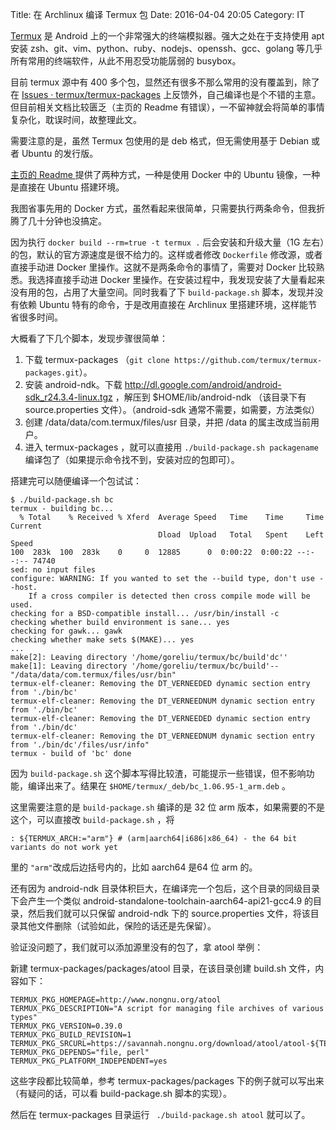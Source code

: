 Title: 在 Archlinux 编译 Termux 包
Date: 2016-04-04 20:05
Category: IT

[Termux](https://termux.com/) 是 Android 上的一个非常强大的终端模拟器。强大之处在于支持使用 apt 安装 zsh、git、vim、python、ruby、nodejs、openssh、gcc、golang 等几乎所有常用的终端软件，从此不用忍受功能孱弱的 busybox。

目前 termux 源中有 400 多个包，显然还有很多不那么常用的没有覆盖到，除了在 [Issues · termux/termux-packages](https://github.com/termux/termux-packages/issues) 上反馈外，自己编译也是个不错的主意。但目前相关文档比较匮乏（主页的 Readme 有错误），一不留神就会将简单的事情复杂化，耽误时间，故整理此文。

需要注意的是，虽然 Termux 包使用的是 deb 格式，但无需使用基于 Debian 或者 Ubuntu 的发行版。

[主页的 Readme ](https://github.com/termux/termux-packages) 提供了两种方式，一种是使用 Docker 中的 Ubuntu 镜像，一种是直接在 Ubuntu 搭建环境。

我图省事先用的 Docker 方式，虽然看起来很简单，只需要执行两条命令，但我折腾了几十分钟也没搞定。

因为执行 `docker build --rm=true -t termux .` 后会安装和升级大量（1G 左右）的包，默认的官方源速度是很不给力的。这样或者修改 `Dockerfile` 修改源，或者直接手动进 Docker 里操作。这就不是两条命令的事情了，需要对 Docker 比较熟悉。我选择直接手动进 Docker 里操作。在安装过程中，我发现安装了大量看起来没有用的包，占用了大量空间。同时我看了下 `build-package.sh` 脚本，发现并没有依赖 Ubuntu 特有的命令，于是改用直接在 Archlinux 里搭建环境，这样能节省很多时间。

大概看了下几个脚本，发现步骤很简单：

1. 下载 termux-packages （`git clone https://github.com/termux/termux-packages.git`）。
2. 安装 android-ndk。下载 http://dl.google.com/android/android-sdk_r24.3.4-linux.tgz ，解压到 $HOME/lib/android-ndk （该目录下有 source.properties 文件）。（android-sdk 通常不需要，如需要，方法类似）
3. 创建 /data/data/com.termux/files/usr 目录，并把 /data 的属主改成当前用户。
4. 进入 termux-packages ，就可以直接用 `./build-package.sh packagename` 编译包了（如果提示命令找不到，安装对应的包即可）。

搭建完可以随便编译一个包试试：

```
$ ./build-package.sh bc
termux - building bc...
  % Total    % Received % Xferd  Average Speed   Time    Time     Time  Current
                                 Dload  Upload   Total   Spent    Left  Speed
100  283k  100  283k    0     0  12885      0  0:00:22  0:00:22 --:--:-- 74740
sed: no input files
configure: WARNING: If you wanted to set the --build type, don't use --host.
    If a cross compiler is detected then cross compile mode will be used.
checking for a BSD-compatible install... /usr/bin/install -c
checking whether build environment is sane... yes
checking for gawk... gawk
checking whether make sets $(MAKE)... yes
...
make[2]: Leaving directory '/home/goreliu/termux/bc/build'dc''
make[1]: Leaving directory '/home/goreliu/termux/bc/build'-- "/data/data/com.termux/files/usr/bin"
termux-elf-cleaner: Removing the DT_VERNEEDED dynamic section entry from './bin/bc'
termux-elf-cleaner: Removing the DT_VERNEEDNUM dynamic section entry from './bin/bc'
termux-elf-cleaner: Removing the DT_VERNEEDED dynamic section entry from './bin/dc'
termux-elf-cleaner: Removing the DT_VERNEEDNUM dynamic section entry from './bin/dc'/files/usr/info"
termux - build of 'bc' done
```

因为 `build-package.sh` 这个脚本写得比较渣，可能提示一些错误，但不影响功能，编译出来了。结果在 `$HOME/termux/_deb/bc_1.06.95-1_arm.deb` 。

这里需要注意的是 `build-package.sh` 编译的是 32 位 arm 版本，如果需要的不是这个，可以直接改 `build-package.sh` ，将
```
: ${TERMUX_ARCH:="arm"} # (arm|aarch64|i686|x86_64) - the 64 bit variants do not work yet
```
里的 `"arm"`改成后边括号内的，比如 aarch64 是64 位 arm 的。

还有因为 android-ndk 目录体积巨大，在编译完一个包后，这个目录的同级目录下会产生一个类似 android-standalone-toolchain-aarch64-api21-gcc4.9 的目录，然后我们就可以只保留 android-ndk 下的 source.properties 文件，将该目录其他文件删除（试验如此，保险的话还是先保留）。

验证没问题了，我们就可以添加源里没有的包了，拿 atool 举例：

新建 termux-packages/packages/atool 目录，在该目录创建 build.sh 文件，内容如下：
```
TERMUX_PKG_HOMEPAGE=http://www.nongnu.org/atool
TERMUX_PKG_DESCRIPTION="A script for managing file archives of various types"
TERMUX_PKG_VERSION=0.39.0
TERMUX_PKG_BUILD_REVISION=1
TERMUX_PKG_SRCURL=https://savannah.nongnu.org/download/atool/atool-${TERMUX_PKG_VERSION}.tar.gz
TERMUX_PKG_DEPENDS="file, perl"
TERMUX_PKG_PLATFORM_INDEPENDENT=yes
```
这些字段都比较简单，参考 termux-packages/packages 下的例子就可以写出来（有疑问的话，可以看 build-package.sh 脚本的实现）。

然后在 termux-packages 目录运行 ` ./build-package.sh atool` 就可以了。
